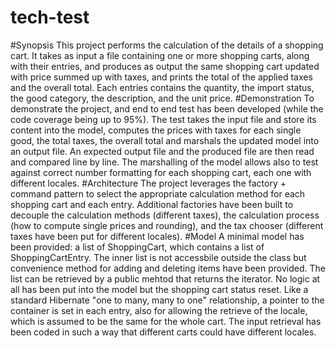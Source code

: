 # tech-test
#Synopsis
This project performs the calculation of the details of a shopping cart. It takes as input a file containing one or more shopping carts, along with their entries, and produces as output the same shopping cart updated with price summed up with taxes, and prints the total of the applied taxes and the overall total.
Each entries contains the quantity, the import status, the good category, the description, and the unit price.
#Demonstration
To demonstrate the project, and end to end test has been developed (while the code coverage being up to 95%). The test takes the input file and store its content into the model, computes the prices with taxes for each single good, the total taxes, the overall total and marshals the updated model into an output file. An expected output file and the produced file are then read and compared line by line. The marshalling of the model allows also to test against correct number formatting for each shopping cart, each one with different locales.
#Architecture
The project leverages the factory + command pattern to select the appropriate calculation method for each shopping cart and each entry. Additional factories have been built to decouple the calculation methods (different taxes), the calculation process (how to compute single prices and rounding), and the tax chooser (different taxes have been put for different locales). 
#Model
A minimal model has been provided: a list of ShoppingCart, which contains a list of ShoppingCartEntry. The inner list is not accessbile outside the class but convenience method for adding and deleting items have been provided. The list can be retrieved by a public mehtod that returns the iterator. No logic at all has been put into the model but the shopping cart status reset. Like a standard Hibernate "one to many, many to one" relationship, a pointer to the container is set in each entry, also for allowing the retrieve of the locale, which is assumed to be the same for the whole cart. The input retrieval has been coded in such a way that different carts could have different locales.
